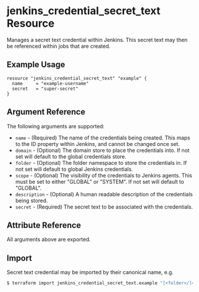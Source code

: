# jenkins_credential_secret_text Resource

Manages a secret text credential within Jenkins. This secret text may then be referenced within jobs that are created.

## Example Usage

```hcl
resource "jenkins_credential_secret_text" "example" {
  name     = "example-username"
  secret   = "super-secret"
}
```

## Argument Reference

The following arguments are supported:

* `name` - (Required) The name of the credentials being created. This maps to the ID property within Jenkins, and cannot be changed once set.
* `domain` - (Optional) The domain store to place the credentials into. If not set will default to the global credentials store.
* `folder` - (Optional) The folder namespace to store the credentials in. If not set will default to global Jenkins credentials.
* `scope` - (Optional) The visibility of the credentials to Jenkins agents. This must be set to either "GLOBAL" or "SYSTEM". If not set will default to "GLOBAL".
* `description` - (Optional) A human readable description of the credentials being stored.
* `secret` - (Required) The secret text to be associated with the credentials.

## Attribute Reference

All arguments above are exported.

## Import

Secret text credential may be imported by their canonical name, e.g.

```sh
$ terraform import jenkins_credential_secret_text.example "[<folder>/]<domain>/<name>"
```
